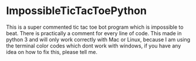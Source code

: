 # ImpossibleTicTacToePython
This is a super commented tic tac toe bot program which is impossible to beat. There is practically a comment for every line of code.
This made in python 3 and will only work correctly with Mac or Linux, because I am using the terminal color codes which dont work with windows, if you have any idea on how to fix this, please tell me.
